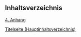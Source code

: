 


## Inhaltsverzeichnis

[4. Anhang](SemArb1-AzureCloud-AZ900-Zert/4_Anhang/README.md)

[Titelseite (Hauptinhaltsverzeichnis)](../README.md)
